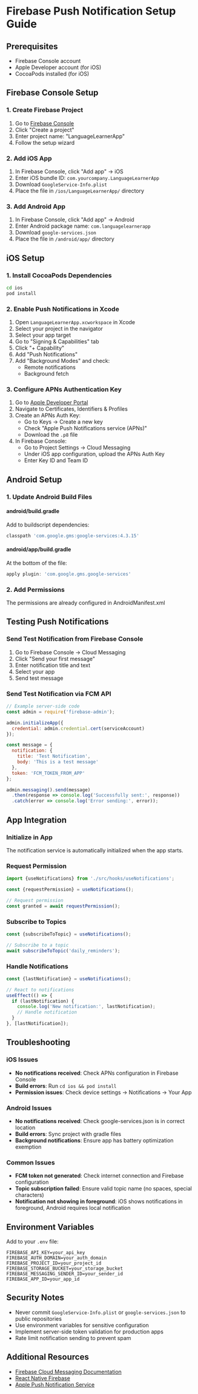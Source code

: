 # Firebase Push Notification Setup Guide

## Prerequisites
- Firebase Console account
- Apple Developer account (for iOS)
- CocoaPods installed (for iOS)

## Firebase Console Setup

### 1. Create Firebase Project
1. Go to [Firebase Console](https://console.firebase.google.com/)
2. Click "Create a project"
3. Enter project name: "LanguageLearnerApp"
4. Follow the setup wizard

### 2. Add iOS App
1. In Firebase Console, click "Add app" → iOS
2. Enter iOS bundle ID: `com.yourcompany.LanguageLearnerApp`
3. Download `GoogleService-Info.plist`
4. Place the file in `/ios/LanguageLearnerApp/` directory

### 3. Add Android App
1. In Firebase Console, click "Add app" → Android
2. Enter Android package name: `com.languagelearnerapp`
3. Download `google-services.json`
4. Place the file in `/android/app/` directory

## iOS Setup

### 1. Install CocoaPods Dependencies
```bash
cd ios
pod install
```

### 2. Enable Push Notifications in Xcode
1. Open `LanguageLearnerApp.xcworkspace` in Xcode
2. Select your project in the navigator
3. Select your app target
4. Go to "Signing & Capabilities" tab
5. Click "+ Capability"
6. Add "Push Notifications"
7. Add "Background Modes" and check:
   - Remote notifications
   - Background fetch

### 3. Configure APNs Authentication Key
1. Go to [Apple Developer Portal](https://developer.apple.com/)
2. Navigate to Certificates, Identifiers & Profiles
3. Create an APNs Auth Key:
   - Go to Keys → Create a new key
   - Check "Apple Push Notifications service (APNs)"
   - Download the `.p8` file
4. In Firebase Console:
   - Go to Project Settings → Cloud Messaging
   - Under iOS app configuration, upload the APNs Auth Key
   - Enter Key ID and Team ID

## Android Setup

### 1. Update Android Build Files

#### android/build.gradle
Add to buildscript dependencies:
```gradle
classpath 'com.google.gms:google-services:4.3.15'
```

#### android/app/build.gradle
At the bottom of the file:
```gradle
apply plugin: 'com.google.gms.google-services'
```

### 2. Add Permissions
The permissions are already configured in AndroidManifest.xml

## Testing Push Notifications

### Send Test Notification from Firebase Console
1. Go to Firebase Console → Cloud Messaging
2. Click "Send your first message"
3. Enter notification title and text
4. Select your app
5. Send test message

### Send Test Notification via FCM API
```javascript
// Example server-side code
const admin = require('firebase-admin');

admin.initializeApp({
  credential: admin.credential.cert(serviceAccount)
});

const message = {
  notification: {
    title: 'Test Notification',
    body: 'This is a test message'
  },
  token: 'FCM_TOKEN_FROM_APP'
};

admin.messaging().send(message)
  .then(response => console.log('Successfully sent:', response))
  .catch(error => console.log('Error sending:', error));
```

## App Integration

### Initialize in App
The notification service is automatically initialized when the app starts.

### Request Permission
```typescript
import {useNotifications} from './src/hooks/useNotifications';

const {requestPermission} = useNotifications();

// Request permission
const granted = await requestPermission();
```

### Subscribe to Topics
```typescript
const {subscribeToTopic} = useNotifications();

// Subscribe to a topic
await subscribeToTopic('daily_reminders');
```

### Handle Notifications
```typescript
const {lastNotification} = useNotifications();

// React to notifications
useEffect(() => {
  if (lastNotification) {
    console.log('New notification:', lastNotification);
    // Handle notification
  }
}, [lastNotification]);
```

## Troubleshooting

### iOS Issues
- **No notifications received**: Check APNs configuration in Firebase Console
- **Build errors**: Run `cd ios && pod install`
- **Permission issues**: Check device settings → Notifications → Your App

### Android Issues
- **No notifications received**: Check google-services.json is in correct location
- **Build errors**: Sync project with gradle files
- **Background notifications**: Ensure app has battery optimization exemption

### Common Issues
- **FCM token not generated**: Check internet connection and Firebase configuration
- **Topic subscription failed**: Ensure valid topic name (no spaces, special characters)
- **Notification not showing in foreground**: iOS shows notifications in foreground, Android requires local notification

## Environment Variables
Add to your `.env` file:
```
FIREBASE_API_KEY=your_api_key
FIREBASE_AUTH_DOMAIN=your_auth_domain
FIREBASE_PROJECT_ID=your_project_id
FIREBASE_STORAGE_BUCKET=your_storage_bucket
FIREBASE_MESSAGING_SENDER_ID=your_sender_id
FIREBASE_APP_ID=your_app_id
```

## Security Notes
- Never commit `GoogleService-Info.plist` or `google-services.json` to public repositories
- Use environment variables for sensitive configuration
- Implement server-side token validation for production apps
- Rate limit notification sending to prevent spam

## Additional Resources
- [Firebase Cloud Messaging Documentation](https://firebase.google.com/docs/cloud-messaging)
- [React Native Firebase](https://rnfirebase.io/)
- [Apple Push Notification Service](https://developer.apple.com/documentation/usernotifications)